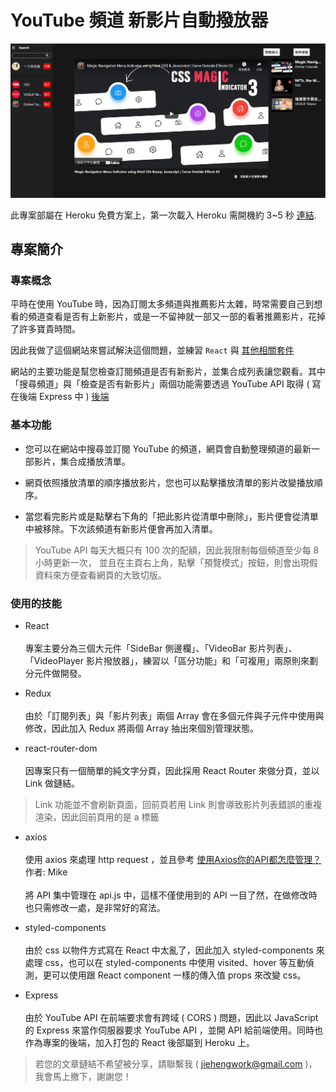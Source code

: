 # YouTube 頻道 新影片自動撥放器

![作品圖片](./README_PIC.png)

此專案部屬在 Heroku 免費方案上，第一次載入 Heroku 需開機約 3~5 秒 [連結](http://youtube-new-video-auto-player.herokuapp.com/).

## 專案簡介

### 專案概念

平時在使用 YouTube 時，因為訂閱太多頻道與推薦影片太雜，時常需要自己到想看的頻道查看是否有上新影片，或是一不留神就一部又一部的看著推薦影片，花掉了許多寶貴時間。

因此我做了這個網站來嘗試解決這個問題，並練習 `React` 與 [其他相關套件](#使用的技能)


網站的主要功能是幫您檢查訂閱頻道是否有新影片，並集合成列表讓您觀看。其中「搜尋頻道」與「檢查是否有新影片」兩個功能需要透過 YouTube API 取得 ( 寫在後端 Express 中 ) [後端](https://github.com/jiehengwork/youtubeLatestVideos_backEnd)

### 基本功能

* 您可以在網站中搜尋並訂閱 YouTube 的頻道，網頁會自動整理頻道的最新一部影片，集合成播放清單。

* 網頁依照播放清單的順序播放影片，您也可以點擊播放清單的影片改變播放順序。

* 當您看完影片或是點擊右下角的「把此影片從清單中刪除」，影片便會從清單中被移除。下次該頻道有新影片便會再加入清單。

>YouTube API 每天大概只有 100 次的配額，因此我限制每個頻道至少每 8 小時更新一次，
並且在主頁右上角，點擊「預覽模式」按鈕，則會出現假資料來方便查看網頁的大致切版。


### 使用的技能

* React<br><br>
專案主要分為三個大元件「SideBar 側邊欄」、「VideoBar 影片列表」、「VideoPlayer 影片撥放器」，練習以「區分功能」和「可複用」兩原則來劃分元件做開發。

* Redux<br><br>
由於「訂閱列表」與「影片列表」兩個 Array 會在多個元件與子元件中使用與修改，因此加入 Redux 將兩個 Array 抽出來個別管理狀態。

* react-router-dom<br><br>
因專案只有一個簡單的純文字分頁，因此採用 React Router 來做分頁，並以 Link 做鏈結。

>Link 功能並不會刷新頁面，回前頁若用 Link 則會導致影片列表錯誤的重複渲染，因此回前頁用的是 a 標籤

* axios<br><br>
使用 axios 來處理 http request ，並且參考 [使用Axios你的API都怎麼管理？](https://medium.com/i-am-mike/%E4%BD%BF%E7%94%A8axios%E6%99%82%E4%BD%A0%E7%9A%84api%E9%83%BD%E6%80%8E%E9%BA%BC%E7%AE%A1%E7%90%86-557d88365619) 作者: Mike<br><br>
將 API 集中管理在 api.js 中，這樣不僅使用到的 API 一目了然，在做修改時也只需修改一處，是非常好的寫法。


* styled-components<br><br>
由於 css 以物件方式寫在 React 中太亂了，因此加入 styled-components 來處理 css，也可以在 styled-components 中使用 visited、hover 等互動偵測，更可以使用跟 React component 一樣的傳入值 props 來改變 css。

* Express<br><br>
由於 YouTube API 在前端要求會有跨域 ( CORS ) 問題，因此以 JavaScript 的 Express 來當作伺服器要求 YouTube API ，並開 API 給前端使用。同時也作為專案的後端，加入打包的 React 後部屬到 Heroku 上。

>若您的文章鏈結不希望被分享，請聯繫我 ( jiehengwork@gmail.com )，我會馬上撤下，謝謝您！